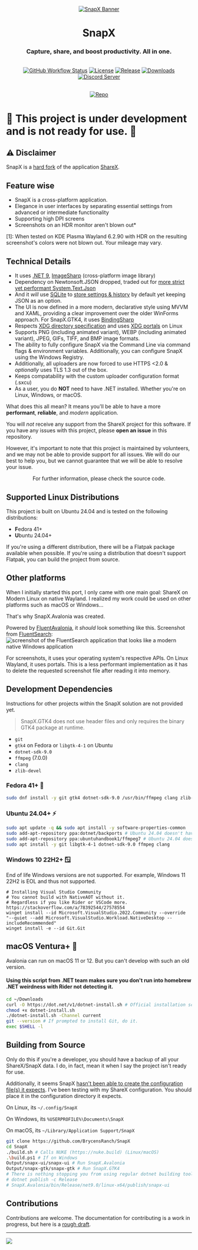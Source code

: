 <p align="center"><a href="https://github.com/BrycensRanch/SnapX/blob/351bd299dfec4fe20b630900319b61060b606eb3/.github/Logo"><img src="./Linux.png" alt="SnapX Banner"/></a></p>
<h1 align="center">SnapX</h1>
<h3 align="center">Capture, share, and boost productivity. All in one.</h3>
<br>
<div align="center">
  <a href="https://github.com/BrycensRanch/SnapX/actions/workflows/build.yml"><img src="https://img.shields.io/github/actions/workflow/status/BrycensRanch/SnapX/build.yml?branch=develop&label=Build&cacheSeconds=3600" alt="GitHub Workflow Status"/></a>
  <a href="./LICENSE.md"><img src="https://img.shields.io/github/license/BrycensRanch/SnapX?label=License&color=brightgreen&cacheSeconds=3600" alt="License"/></a>
  <a href="https://github.com/BrycensRanch/SnapX/releases/latest"><img src="https://img.shields.io/github/v/release/BrycensRanch/SnapX?label=Release&color=brightgreen&cacheSeconds=3600" alt="Release"/></a>
  <a href="https://github.com/BrycensRanch/SnapX/blob/351bd299dfec4fe20b630900319b61060b606eb3/.github/Logo"><img src="https://img.shields.io/github/downloads/BrycensRanch/SnapX/total?label=Downloads&cacheSeconds=3600" alt="Downloads"/></a>
  <a href="https://discord.gg/ys3ZCzttVQ"><img src="https://img.shields.io/discord/1267996919922430063?label=Discord&cacheSeconds=3600" alt="Discord Server"/></a>
</div>
<br>
<p align="center"><a href="https://github.com/BrycensRanch/SnapX"><img src="https://getsharex.com/img/ShareX_Screenshot.png" alt="Repo"/></a></p>

# :construction: This project is under development and is not ready for use. :construction:

## :warning: Disclaimer

SnapX is a [hard fork](https://producingoss.com/en/forks.html) of the application [ShareX](https://github.com/ShareX/ShareX).

## Feature wise

- SnapX is a cross-platform application.
- Elegance in user interfaces by separating essential settings from advanced or intermediate functionality
- Supporting high DPI screens
- Screenshots on an HDR monitor aren't blown out*

[1]: When tested on KDE Plasma Wayland 6.2.90 with HDR on the resulting screenshot's colors were not blown out. Your mileage may vary.

## Technical Details

- It uses [.NET 9](https://learn.microsoft.com/en-us/dotnet/core/whats-new/dotnet-9/overview), [ImageSharp](https://docs.sixlabors.com/articles/imagesharp/?tabs=tabid-1) (cross-platform image library)
- Dependency on Newtonsoft.JSON dropped, traded out for [more strict yet performant System.Text.Json](https://dev.to/samira_talebi_cca34ce28b8/newtonsoftjson-vs-systemtextjson-in-net-80-which-should-you-choose-26a3)
- And it *will* use [SQLite](https://www.sqlite.org/about.html) to [store settings & history](https://github.com/BrycensRanch/SnapX/issues/28) by default yet keeping JSON as an option.
- The UI is now defined in a more modern, declarative style using MVVM and XAML, providing a clear improvement over the older WinForms approach. For SnapX.GTK4, it uses [BindingSharp](https://github.com/BrycensRanch/BindingSharp)
- Respects [XDG directory specification](https://specifications.freedesktop.org/basedir-spec/latest/) and uses [XDG portals](https://flatpak.github.io/xdg-desktop-portal/) on Linux
- Supports PNG (including animated variant), WEBP (including animated variant), JPEG, GIFs, TIFF, and BMP image formats.
- The ability to fully configure SnapX via the Command Line via command flags & environment variables. Additionally, you can configure SnapX using the Windows Registry.
- Additionally, all uploaders are now forced to use HTTPS <2.0 & *optionally* uses TLS 1.3 out of the box.
- Keeps compatability with the custom uploader configuration format (.sxcu)
- As a user, you do **NOT** need to have .NET installed. Whether you're on Linux, Windows, or macOS.

What does this all mean? It means you'll be able to have a more **performant**, **reliable**, and *modern* application.

You will *not* receive any support from the ShareX project for this software.
If you have any issues with this project, please **open an issue** in this repository.

However, it's important to note that this project is maintained by volunteers,
and we may not be able to provide support for all issues.
We will do our best to help you, but we cannot guarantee that we will be able to resolve your issue.

<p align="center"> For further information, please check the source code.</p>

## Supported Linux Distributions

This project is built on Ubuntu 24.04 and is tested on the following distributions:

- **F**edora 41+
- **U**buntu 24.04+

If you're using a different distribution, there will be a Flatpak package available when possible. If you're using a distribution that doesn't support Flatpak, you can build the project from source.

## Other platforms

When I initially started this port, I only came with one main goal: ShareX on Modern Linux on native Wayland.
I realized my work could be used on other platforms such as macOS or Windows...

That's why SnapX.Avalonia was created.

Powered by [FluentAvalonia](https://github.com/amwx/FluentAvalonia), it *should* look something like this.
Screenshot from [FluentSearch](https://github.com/adirh3/Fluent-Search): ![screenshot of the FluentSearch application that looks like a modern native Windows application](.github/image.png)

For screenshots, it uses your operating system's respective APIs. On Linux Wayland, it uses portals. This is a less performant implementation as it has to delete the requested screenshot file after reading it into memory.

## Development Dependencies

Instructions for other projects within the SnapX solution are not provided yet.

> SnapX.GTK4 does not use header files and only requires the binary GTK4 package at runtime.

- `git`
- `gtk4` on Fedora or `libgtk-4-1` on Ubuntu
- `dotnet-sdk-9.0`
- `ffmpeg` (7.0.0)
- `clang`
- `zlib-devel`

### Fedora 41+ 🌟

```bash
sudo dnf install -y git gtk4 dotnet-sdk-9.0 /usr/bin/ffmpeg clang zlib-devel @c-development @development-libs
```

### Ubuntu 24.04+ ⚡

```bash
sudo apt update -q && sudo apt install -y software-properties-common
sudo add-apt-repository ppa:dotnet/backports # Ubuntu 24.04 doesn't have .NET 9 packaged. Do not add this PPA on Ubuntu 24.10+
sudo add-apt-repository ppa:ubuntuhandbook1/ffmpeg7 # Ubuntu 24.04 doesn't have FFMPEG 7 packaged.
sudo apt install -y git libgtk-4-1 dotnet-sdk-9.0 ffmpeg clang
```

### Windows 10 22H2+ 🪟

End of life Windows versions are not supported. For example, Windows 11 22H2 is EOL and thus not supported.

```shell
# Installing Visual Studio Community
# You cannot build with NativeAOT without it.
# Regardless if you like Rider or VSCode more. https://stackoverflow.com/a/78392544/27578554
winget install --id Microsoft.VisualStudio.2022.Community --override "--quiet --add Microsoft.VisualStudio.Workload.NativeDesktop --includeRecommended"
winget install -e --id Git.Git
```

## macOS Ventura+ 🍎

Avalonia can run on macOS 11 or 12. But you can't develop with such an old version.

#### Using this script from .NET team makes sure you don't run into homebrew .NET weirdness with Rider not detecting it.

```zsh
cd ~/Downloads
curl -O https://dot.net/v1/dotnet-install.sh # Official installation script from .NET team
chmod +x dotnet-install.sh
./dotnet-install.sh -Channel current
git --version # If prompted to install Git, do it.
exec $SHELL -l
```

## Building from Source

Only do this if you're a developer, you should have a backup of all your ShareX/SnapX data.
I do, in fact, mean it when I say the project isn't ready for use.

Additionally, it seems SnapX [hasn't been able to create the configuration file(s) it expects](https://github.com/BrycensRanch/SnapX/issues/66).
I've been testing with my ShareX configuration. You should place it in the configuration directory it expects.

On Linux, its `~/.config/SnapX`

On Windows, its `%USERPROFILE%\Documents\SnapX`

On macOS, its `~/Library/Application Support/SnapX`

```bash
git clone https://github.com/BrycensRanch/SnapX
cd SnapX
./build.sh # Calls NUKE (https://nuke.build) (Linux/macOS)
.\build.ps1 # If on Windows
Output/snapx-ui/snapx-ui # Run SnapX.Avalonia
Output/snapx-gtk/snapx-gtk # Run SnapX.GTK4
# There is nothing stopping you from using regular dotnet building tools
# dotnet publish -c Release
# SnapX.Avalonia/bin/Release/net9.0/linux-x64/publish/snapx-ui
```

## Contributions

Contributions are welcome. The documentation for contributing is a work in progress, but here is a [rough draft](./.github/CONTRIBUTING.md).

---

![](https://media1.tenor.com/m/2x6aLHHOUGcAAAAC/programming-windows-forms.gif)
